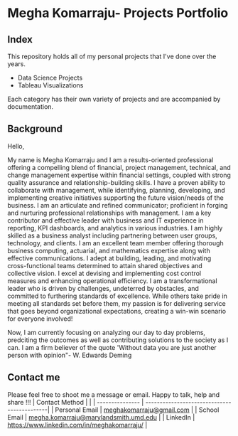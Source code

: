 # Megha Komarraju- Projects Portfolio
## Index
This repository holds all of my personal projects that I've done over the years.

* Data Science Projects
* Tableau Visualizations

Each category has their own variety of projects and are accompanied by documentation.

## Background
Hello, 

My name is Megha Komarraju and I am a results-oriented professional offering a compelling blend of financial, project management, technical, and change management expertise within financial settings, coupled with strong quality assurance and relationship-building skills. I have a proven ability to collaborate with management, while identifying, planning, developing, and implementing creative initiatives supporting the future vision/needs of the business. I am an articulate and refined communicator; proficient in forging and nurturing professional relationships with management.
I am a key contributor and effective leader with business and IT experience in reporting, KPI dashboards, and analytics in various industries. I am highly skilled as a business analyst including partnering between user groups, technology, and clients. I am an excellent team member offering thorough business computing, actuarial, and mathematics expertise along with effective communications. I adept at building, leading, and motivating cross-functional teams determined to attain shared objectives and collective vision. I excel at devising and implementing cost control measures and enhancing operational efficiency.
I am a transformational leader who is driven by challenges, undeterred by obstacles, and committed to furthering standards of excellence. While others take pride in meeting all standards set before them, my passion is for delivering service that goes beyond organizational expectations, creating a win-win scenario for everyone involved!

Now, I am currently focusing on analyzing our day to day problems, predciting the outcomes as well as contributing solutions to the society as I can. I am a firm believer of the quote 'Without data you are just another person with opinion"- W. Edwards Deming

## Contact me
Please feel free to shoot me a message or email. Happy to talk, help and share !!!
| Contact Method  |                                             |
| --------------- | --------------------------------------------|
| Personal Email  | meghakomarraju@gmail.com                    |
| School Email    | megha.komarraju@marylandsmith.umd.edu       |
| LinkedIn        | https://www.linkedin.com/in/meghakomarraju/ |



